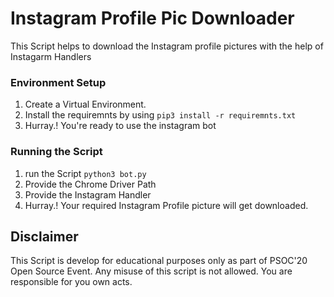 # Instagram Profile Pic Downloader
This Script helps to download the Instagram profile pictures with the help of Instagarm Handlers

### Environment Setup
1. Create a Virtual Environment.
2. Install the requiremnts by using  `pip3 install -r requiremnts.txt`
3. Hurray.! You're ready to use the instagram bot

### Running the Script
1. run the Script `python3 bot.py`
2. Provide the Chrome Driver Path
3. Provide the Instagram Handler
4. Hurray.! Your required Instagram Profile picture will get downloaded.

## Disclaimer
This Script is develop for educational purposes only as part of PSOC'20 Open Source Event. Any misuse of this script is not allowed. You are responsible for you own acts.